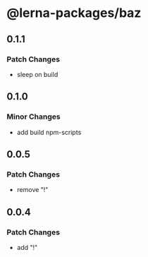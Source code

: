 # @lerna-packages/baz

## 0.1.1

### Patch Changes

- sleep on build

## 0.1.0

### Minor Changes

- add build npm-scripts

## 0.0.5

### Patch Changes

- remove "!"

## 0.0.4

### Patch Changes

- add "!"
